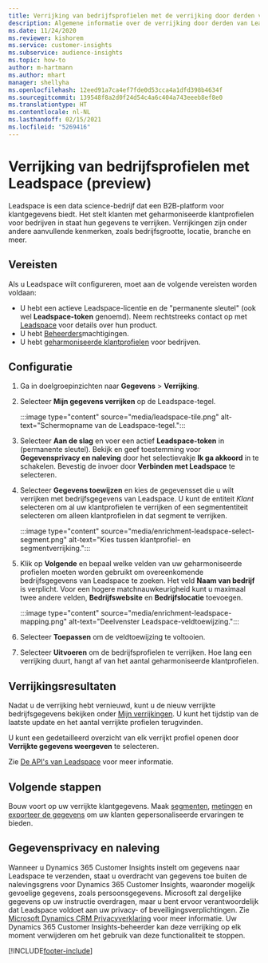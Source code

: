 ```yaml
---
title: Verrijking van bedrijfsprofielen met de verrijking door derden van Leadspace
description: Algemene informatie over de verrijking door derden van Leadspace.
ms.date: 11/24/2020
ms.reviewer: kishorem
ms.service: customer-insights
ms.subservice: audience-insights
ms.topic: how-to
author: m-hartmann
ms.author: mhart
manager: shellyha
ms.openlocfilehash: 12eed91a7ca4ef7fde0d53cca4a1dfd398b4634f
ms.sourcegitcommit: 139548f8a2d0f24d54c4a6c404a743eeeb8ef8e0
ms.translationtype: HT
ms.contentlocale: nl-NL
ms.lasthandoff: 02/15/2021
ms.locfileid: "5269416"
---
```

# <a name="enrichment-of-company-profiles-with-leadspace-preview"></a>Verrijking van bedrijfsprofielen met Leadspace (preview)

Leadspace is een data science-bedrijf dat een B2B-platform voor klantgegevens biedt. Het stelt klanten met geharmoniseerde klantprofielen voor bedrijven in staat hun gegevens te verrijken. Verrijkingen zijn onder andere aanvullende kenmerken, zoals bedrijfsgrootte, locatie, branche en meer.

## <a name="prerequisites"></a>Vereisten

Als u Leadspace wilt configureren, moet aan de volgende vereisten worden voldaan:

- U hebt een actieve Leadspace-licentie en de "permanente sleutel" (ook wel **Leadspace-token** genoemd). Neem rechtstreeks contact op met [Leadspace](https://www.leadspace.com/products/leadspace-on-demand/) voor details over hun product.
- U hebt [Beheerders](permissions.md#administrator)machtigingen.
- U hebt [geharmoniseerde klantprofielen](customer-profiles.md) voor bedrijven.

## <a name="configuration"></a>Configuratie

1. Ga in doelgroepinzichten naar **Gegevens** > **Verrijking**.

1. Selecteer **Mijn gegevens verrijken** op de Leadspace-tegel.

   :::image type="content" source="media/leadspace-tile.png" alt-text="Schermopname van de Leadspace-tegel.":::

1. Selecteer **Aan de slag** en voer een actief **Leadspace-token** in (permanente sleutel). Bekijk en geef toestemming voor **Gegevensprivacy en naleving** door het selectievakje **Ik ga akkoord** in te schakelen. Bevestig de invoer door **Verbinden met Leadspace** te selecteren.

1. Selecteer **Gegevens toewijzen** en kies de gegevensset die u wilt verrijken met bedrijfsgegevens van Leadspace. U kunt de entiteit *Klant* selecteren om al uw klantprofielen te verrijken of een segmententiteit selecteren om alleen klantprofielen in dat segment te verrijken.

   :::image type="content" source="media/enrichment-leadspace-select-segment.png" alt-text="Kies tussen klantprofiel- en segmentverrijking.":::

1. Klik op **Volgende** en bepaal welke velden van uw geharmoniseerde profielen moeten worden gebruikt om overeenkomende bedrijfsgegevens van Leadspace te zoeken. Het veld **Naam van bedrijf** is verplicht. Voor een hogere matchnauwkeurigheid kunt u maximaal twee andere velden, **Bedrijfswebsite** en **Bedrijfslocatie** toevoegen.

   :::image type="content" source="media/enrichment-leadspace-mapping.png" alt-text="Deelvenster Leadspace-veldtoewijzing.":::
   
1. Selecteer **Toepassen** om de veldtoewijzing te voltooien.

1. Selecteer **Uitvoeren** om de bedrijfsprofielen te verrijken. Hoe lang een verrijking duurt, hangt af van het aantal geharmoniseerde klantprofielen.

## <a name="enrichment-results"></a>Verrijkingsresultaten

Nadat u de verrijking hebt vernieuwd, kunt u de nieuw verrijkte bedrijfsgegevens bekijken onder [Mijn verrijkingen](enrichment-hub.md). U kunt het tijdstip van de laatste update en het aantal verrijkte profielen terugvinden.

U kunt een gedetailleerd overzicht van elk verrijkt profiel openen door **Verrijkte gegevens weergeven** te selecteren.

Zie [De API's van Leadspace](https://support.leadspace.com/hc/en-us/sections/201997649-API) voor meer informatie.

## <a name="next-steps"></a>Volgende stappen

Bouw voort op uw verrijkte klantgegevens. Maak [segmenten](segments.md), [metingen](measures.md) en [exporteer de gegevens](export-destinations.md) om uw klanten gepersonaliseerde ervaringen te bieden.

## <a name="data-privacy-and-compliance"></a>Gegevensprivacy en naleving

Wanneer u Dynamics 365 Customer Insights instelt om gegevens naar Leadspace te verzenden, staat u overdracht van gegevens toe buiten de nalevingsgrens voor Dynamics 365 Customer Insights, waaronder mogelijk gevoelige gegevens, zoals persoonsgegevens. Microsoft zal dergelijke gegevens op uw instructie overdragen, maar u bent ervoor verantwoordelijk dat Leadspace voldoet aan uw privacy- of beveiligingsverplichtingen. Zie [Microsoft Dynamics CRM Privacyverklaring](https://go.microsoft.com/fwlink/?linkid=396732) voor meer informatie.
Uw Dynamics 365 Customer Insights-beheerder kan deze verrijking op elk moment verwijderen om het gebruik van deze functionaliteit te stoppen.


[!INCLUDE[footer-include](../includes/footer-banner.md)]